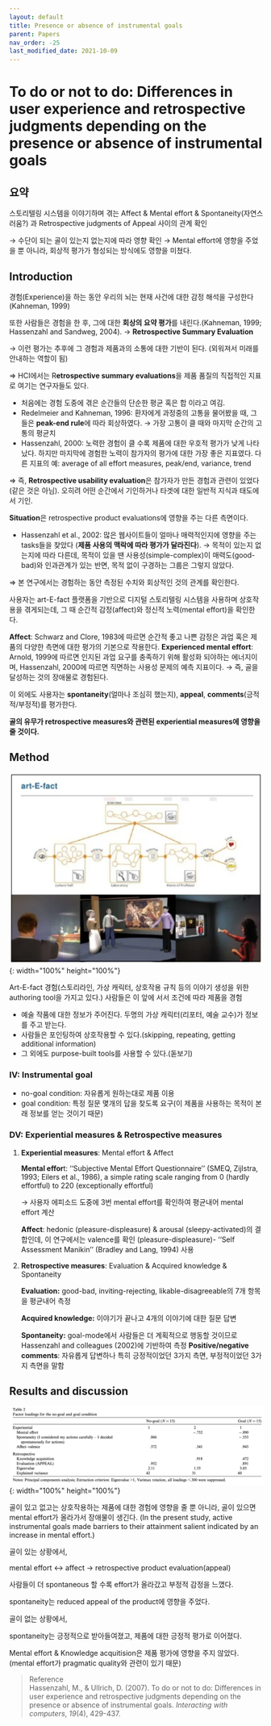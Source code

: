 ```yaml
---
layout: default
title: Presence or absence of instrumental goals
parent: Papers
nav_order: -25
last_modified_date: 2021-10-09
---
```



# To do or not to do: Differences in user experience and retrospective judgments depending on the presence or absence of instrumental goals

## 요약
스토리텔링 시스템을 이야기하며 겪는 Affect & Mental effort & Spontaneity(자연스러움?) 과 Retrospective judgments of Appeal 사이의 관계 확인 

→ 수단이 되는 골이 있는지 없는지에 따라 영향 확인
→ Mental effort에 영향을 주었을 뿐 아니라, 회상적 평가가 형성되는 방식에도 영향을 미쳤다.


## Introduction

경험(Experience)을 하는 동안 우리의 뇌는 현재 사건에 대한 감정 해석을 구성한다(Kahneman, 1999)

또한 사람들은 경험을 한 후, 그에 대한 **회상의 요약 평가**를 내린다.(Kahneman, 1999; Hassenzahl and Sandweg, 2004). → **Retrospective Summary Evaluation**

→ 이런 평가는 추후에 그 경험과 제품과의 소통에 대한 기반이 된다. (외워져서 미래를 안내하는 역할이 됨)

⇒ HCI에서는 R**etrospective summary evaluations**을 제품 품질의 직접적인 지표로 여기는 연구자들도 있다.

-   처음에는 경험 도중에 겪은 순간들의 단순한 평균 혹은 합 이라고 여김.
-   Redelmeier and Kahneman, 1996: 환자에게 과정중의 고통을 물어봤을 때, 그들은 **peak-end rule**에 따라 회상하였다. → 가장 고통이 클 때와 마지막 순간의 고통의 평균치
-   Hassenzahl, 2000: 노력한 경험이 클 수록 제품에 대한 우호적 평가가 낮게 나타났다. 하지만 마지막에 경험한 노력이 참가자의 평가에 대한 가장 좋은 지표였다. 다른 지표의 예: average of all effort measures, peak/end, variance, trend

⇒ 즉, **Retrospective usability evaluation**은 참가자가 만든 경험과 관련이 있었다 (같은 것은 아님). 오히려 어떤 순간에서 기인하거나 타겟에 대한 일반적 지식과 태도에서 기인.

**Situation**은 retrospective product evaluations에 영향을 주는 다른 측면이다.

-   Hassenzahl et al., 2002: 많은 웹사이트들이 얼마나 매력적인지에 영향을 주는 tasks들을 찾았다 (**제품 사용의 맥락에 따라 평가가 달라진다**). → 목적이 있는지 없는지에 따라 다른데, 목적이 있을 땐 사용성(simple-complex)이 매력도(good-bad)와 인과관계가 있는 반면, 목적 없이 구경하는 그룹은 그렇지 않았다.

⇒ 본 연구에서는 경험하는 동안 측정된 수치와 회상적인 것의 관계를 확인한다.

사용자는 art-E-fact 플랫폼을 기반으로 디지털 스토리텔링 시스템을 사용하며 상호작용을 겪게되는데, 그 때 순간적 감정(affect)와 정신적 노력(mental effort)을 확인한다.

**Affect**: Schwarz and Clore, 1983에 따르면 순간적 좋고 나쁜 감정은 과업 혹은 제품의 다양한 측면에 대한 평가의 기본으로 작용한다. **Experienced mental effort**: Arnold, 1999에 따르면 인지된 과업 요구를 충족하기 위해 활성화 되야하는 에너지이며, Hassenzahl, 2000에 따르면 직면하는 사용성 문제의 예측 지표이다. → 즉, 골을 달성하는 것의 장애물로 경험된다.

이 외에도 사용자는 **spontaneity**(얼마나 조심히 했는지), **appeal**, **comments**(긍적적/부정적)를 평가한다.

**골의 유무가 retrospective measures와 관련된 experiential measures에 영향을 줄 것이다.**

## Method

![이미지](../../assets/images/posts/20220416_1.png){: width="100%" height="100%"}

Art-E-fact 경험(스토리라인, 가상 캐릭터, 상호작용 규칙 등의 이야기 생성을 위한 authoring tool을 가지고 있다.) 사람들은 이 앞에 서서 조건에 따라 제품을 경험

-   예술 작품에 대한 정보가 주어진다. 두명의 가상 캐릭터(리포터, 예술 교수)가 정보를 주고 받는다.
-   사람들은 포인팅하여 상호작용할 수 있다.(skipping, repeating, getting additional information)
-   그 외에도 purpose-built tools를 사용할 수 있다.(돋보기)

### **IV: Instrumental goal**

-   no-goal condition: 자유롭게 원하는대로 제품 이용
-   goal condition: 특정 질문 몇개의 답을 찾도록 요구(이 제품을 사용하는 목적이 본래 정보를 얻는 것이기 때문)

### DV: Experiential measures & Retrospective measures

1.  **Experiential measures**: Mental effort & Affect
    
    **Mental effor**t: ‘‘Subjective Mental Effort Questionnaire’’ (SMEQ, Zijlstra, 1993; Eilers et al., 1986), a simple rating scale ranging from 0 (hardly effortful) to 220 (exceptionally effortful)
    
    → 사용자 에피소드 도중에 3번 mental effort를 확인하여 평균내어 mental effort 계산
    
    **Affect**: hedonic (pleasure-displeasure) & arousal (sleepy-activated)의 결합인데, 이 연구에서는 valence를 확인 (pleasure-displeasure)- ‘‘Self Assessment Manikin’’ (Bradley and Lang, 1994) 사용
    
2.  **Retrospective measures**: Evaluation & Acquired knowledge & Spontaneity
    
    **Evaluation:** good-bad, inviting-rejecting, likable-disagreeable의 7개 항목을 평균내어 측정
    
    **Acquired knowledge:** 이야기가 끝나고 4개의 이야기에 대한 질문 답변
    
    **Spontaneity:** goal-mode에서 사람들은 더 계획적으로 행동할 것이므로 Hassenzahl and colleagues (2002)에 기반하여 측정 **Positive/negative comments**: 자유롭게 답변하나 특히 긍정적이었던 3가지 측면, 부정적이었던 3가지 측면을 말함
    

## Results and discussion

![이미지](../../assets/images/posts/20220416_2.png){: width="100%" height="100%"}

골이 있고 없고는 상호작용하는 제품에 대한 경험에 영향을 줄 뿐 아니라, 골이 있으면 mental effort가 올라가서 장애물이 생긴다. (In the present study, active instrumental goals made barriers to their attainment salient indicated by an increase in mental effort.)

골이 있는 상황에서,

mental effort ↔ affect → retrospective product evaluation(appeal)

사람들이 더 spontaneous 할 수록 effort가 올라갔고 부정적 감정을 느꼈다.

spontaneity는 reduced appeal of the product에 영향을 주었다.

골이 없는 상황에서,

spontaneity는 긍정적으로 받아들여졌고, 제품에 대한 긍정적 평가로 이어졌다.

Mental effort & Knowledge acquitision은 제품 평가에 영향을 주지 않았다. (mental effort가 pragmatic quality와 관련이 있기 때문)



> Reference<br>
> Hassenzahl, M., & Ullrich, D. (2007). To do or not to do: Differences in user experience and retrospective judgments depending on the presence or absence of instrumental goals. _Interacting with computers_, _19_(4), 429-437.